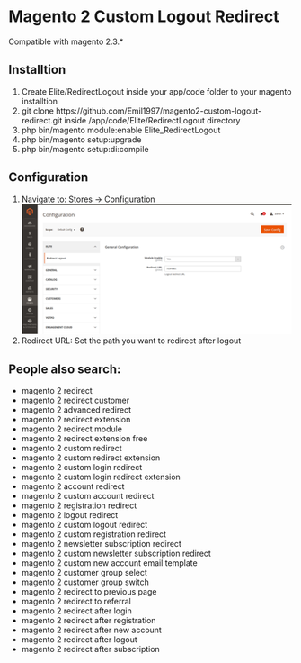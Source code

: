 <h1>Magento 2 Custom Logout Redirect</h1>
<p>Compatible with magento 2.3.*</p>

<h2>Installtion</h2>
<ol>
	<li>Create Elite/RedirectLogout inside your app/code folder to your magento installtion</li>
	<li>git clone https://github.com/Emil1997/magento2-custom-logout-redirect.git inside /app/code/Elite/RedirectLogout directory</li>
	<li>php bin/magento module:enable Elite_RedirectLogout</li>
	<li>php bin/magento setup:upgrade</li>
	<li>php bin/magento setup:di:compile</li>
</ol>

<h2>Configuration</h2>
<ol>
    <li>Navigate to: Stores -> Configuration <br> <img src="web/media/configuration.png"></li>
    <li>Redirect URL: Set the path you want to redirect after logout</li>
</ol>

<h2>People also search:</h2>
<ul>
	<li>magento 2 redirect</li>
	<li>magento 2 redirect customer</li>
	<li>magento 2 advanced redirect</li>
	<li>magento 2 redirect extension</li>
	<li>magento 2 redirect module</li>
	<li>magento 2 redirect extension free</li>
	<li>magento 2 custom redirect</li>
	<li>magento 2 custom redirect extension</li>
	<li>magento 2 custom login redirect</li>
	<li>magento 2 custom login redirect extension</li>
	<li>magento 2 account redirect</li>
	<li>magento 2 custom account redirect</li>
	<li>magento 2 registration redirect</li>
	<li>magento 2 logout redirect</li>
	<li>magento 2 custom logout redirect</li>
	<li>magento 2 custom registration redirect</li>
	<li>magento 2 newsletter subscription redirect</li>
	<li>magento 2 custom newsletter subscription redirect</li>
	<li>magento 2 custom new account email template</li>
	<li>magento 2 customer group select</li>
	<li>magento 2 customer group switch</li>
	<li>magento 2 redirect to previous page</li>
	<li>magento 2 redirect to referral</li>
	<li>magento 2 redirect after login</li>
	<li>magento 2 redirect after registration</li>
	<li>magento 2 redirect after new account</li>
	<li>magento 2 redirect after logout</li>
	<li>magento 2 redirect after subscription</li>
</ul>
